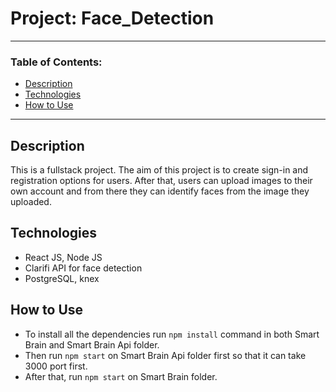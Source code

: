 # Project: Face_Detection

---
### Table of Contents:
- [Description](#description)
- [Technologies](#technologies)
- [How to Use](#how-to-use)
---

## Description
This is a fullstack project. The aim of this project is to create sign-in and registration options for users. After that, users can upload images to their own account and from there they can identify faces from the image they uploaded.

## Technologies
- React JS, Node JS
- Clarifi API for face detection
- PostgreSQL, knex

## How to Use
- To install all the dependencies run `npm install` command in both Smart Brain and Smart Brain Api folder.
- Then run `npm start` on Smart Brain Api folder first so that it can take 3000 port first.
- After that, run `npm start` on Smart Brain folder.
